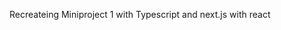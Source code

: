 Recreateing Miniproject 1 with Typescript and next.js with react

<!-- https://www.youtube.com/watch?v=cZ0YsVpA1Ps -->
<!-- https://github.com/bocacode/react-image-upload -->
